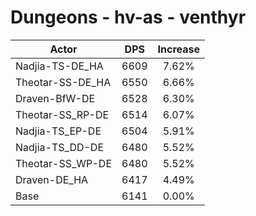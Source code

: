# Dungeons - hv-as - venthyr
| Actor | DPS | Increase |
|---|:---:|:---:|
|Nadjia-TS-DE_HA|6609|7.62%|
|Theotar-SS-DE_HA|6550|6.66%|
|Draven-BfW-DE|6528|6.30%|
|Theotar-SS_RP-DE|6514|6.07%|
|Nadjia-TS_EP-DE|6504|5.91%|
|Nadjia-TS_DD-DE|6480|5.52%|
|Theotar-SS_WP-DE|6480|5.52%|
|Draven-DE_HA|6417|4.49%|
|Base|6141|0.00%|
